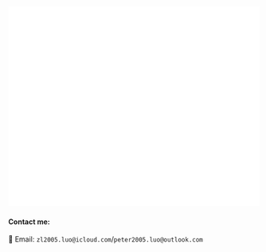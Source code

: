 <div align="center">
	<img src="https://raw.githubusercontent.com/p-z-l/p-z-l/master/header.svg" width="800px", height="400px">
	<br>
</div>

#### Contact me:
📧 Email: `zl2005.luo@icloud.com`/`peter2005.luo@outlook.com`
